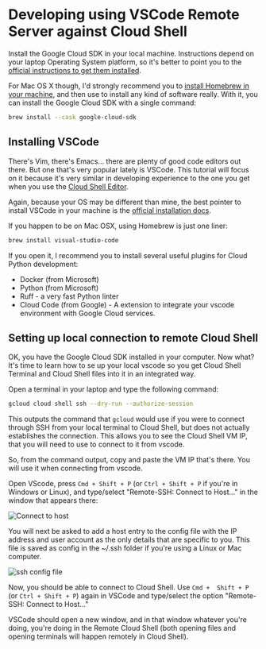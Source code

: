 
# Developing using VSCode Remote Server against Cloud Shell

Install the Google Cloud SDK in your local machine. Instructions depend on your laptop Operating System platform, so it's better to point you to the [official instructions to get them installed](https://cloud.google.com/sdk/docs/install#windows).

For Mac OS X though, I'd strongly recommend you to [install Homebrew in your machine](https://docs.brew.sh/Installation), and then use to install any kind of software really. With it, you can install the Google Cloud SDK with a single command:

```bash
brew install --cask google-cloud-sdk
```

## Installing VSCode

There's Vim, there's Emacs... there are plenty of good code editors out there. But one that's very popular lately is VSCode. This tutorial will focus on it because it's very similar in developing experience to the one you get when you use the [Cloud Shell Editor](https://cloud.google.com/shell/docs/editor-overview).

Again, because your OS may be different than mine, the best pointer to install VSCode in your machine is the [official installation docs](https://code.visualstudio.com/download).

If you happen to be on Mac OSX, using Homebrew is just one liner:

```bash
brew install visual-studio-code
```

If you open it, I recommend you to install several useful plugins for Cloud Python development:

- Docker (from Microsoft)
- Python (from Microsoft)
- Ruff - a very fast Python linter
- Cloud Code (from Google) - A extension to integrate your vscode environment with Google Cloud services.

## Setting up local connection to remote Cloud Shell

OK, you have the Google Cloud SDK installed in your computer. Now what? It's time to learn how to se up your local vscode so you get Cloud Shell Terminal and Cloud Shell files into it in an integrated way.

Open a terminal in your laptop and type the following command:

```bash
gcloud cloud shell ssh --dry-run --authorize-session
```

This outputs the command that `gcloud` would use if you were to connect through SSH from your local terminal to Cloud Shell, but does not actually establishes the connection. This allows you to see the Cloud Shell VM IP, that you will need to use to connect to it from vscode.

So, from the command output, copy and paste the VM IP that's there. You will use it when connecting from vscode.

Open VScode, press `Cmd + Shift + P` (or `Ctrl + Shift + P` if you're in Windows or Linux), and type/select "Remote-SSH: Connect to Host..." in the window that appears there:

![Connect to host](https://miro.medium.com/v2/resize:fit:1400/0*tQFfJwZLBOzCggGI)

You will next be asked to add a host entry to the config file with the IP address and user account as the only details that are specific to you. This file is saved as config in the ~/.ssh folder if you're using a Linux or Mac computer.

![ssh config file](https://miro.medium.com/v2/resize:fit:1400/0*buPytl9Prsd9U__w)

Now, you should be able to connect to Cloud Shell. Use `Cmd +  Shift + P` (or `Ctrl + Shift + P`) again in VSCode and type/select the option "Remote-SSH: Connect to Host..."

VSCode should open a new window, and in that window whatever you're doing, you're doing in the Remote Cloud Shell (both opening files and opening terminals will happen remotely in Cloud Shell).